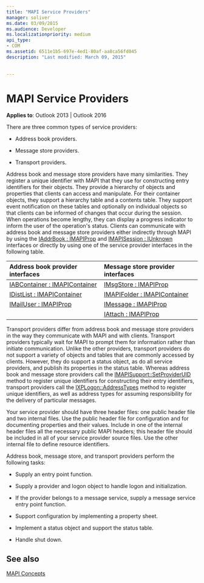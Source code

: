 ```yaml
---
title: "MAPI Service Providers"
manager: soliver
ms.date: 03/09/2015
ms.audience: Developer
ms.localizationpriority: medium
api_type:
- COM
ms.assetid: 6511e1b5-697e-4ed1-80af-aa8ca56fd045
description: "Last modified: March 09, 2015"
 
 
---
```


# MAPI Service Providers

  
  
**Applies to**: Outlook 2013 | Outlook 2016 
  
There are three common types of service providers:
  
- Address book providers.
    
- Message store providers.
    
- Transport providers.
    
Address book and message store providers have many similarities. They register a unique identifier with MAPI that they use for constructing entry identifiers for their objects. They provide a hierarchy of objects and properties that clients can access and manipulate. For their container objects, they support a hierarchy table and a contents table. They support event notification on these tables and optionally on individual objects so that clients can be informed of changes that occur during the session. When operations become lengthy, they can display a progress indicator to inform the user of the operation's status. Clients can communicate with address book and message store providers either indirectly through MAPI by using the [IAddrBook : IMAPIProp](iaddrbookimapiprop.md) and [IMAPISession : IUnknown](imapisessioniunknown.md) interfaces or directly by using one of the service provider interfaces in the following table. 
  
|**Address book provider interfaces**|**Message store provider interfaces**|
|:-----|:-----|
|[IABContainer : IMAPIContainer](iabcontainerimapicontainer.md) <br/> |[IMsgStore : IMAPIProp](imsgstoreimapiprop.md) <br/> |
|[IDistList : IMAPIContainer](idistlistimapicontainer.md) <br/> |[IMAPIFolder : IMAPIContainer](imapifolderimapicontainer.md) <br/> |
|[IMailUser : IMAPIProp](imailuserimapiprop.md) <br/> |[IMessage : IMAPIProp](imessageimapiprop.md) <br/> |
| <br/> |[IAttach : IMAPIProp](iattachimapiprop.md) <br/> |
   
Transport providers differ from address book and message store providers in the way they communicate with MAPI and with clients. Transport providers typically wait for MAPI to prompt them for information rather than initiate communication. Unlike the other providers, transport providers do not support a variety of objects and tables that are commonly accessed by clients. However, they do support a status object, as do all service providers, and publish its properties in the status table. Whereas address book and message store providers call the [IMAPISupport::SetProviderUID](imapisupport-setprovideruid.md) method to register unique identifiers for constructing their entry identifiers, transport providers call the [IXPLogon::AddressTypes](ixplogon-addresstypes.md) method to register unique identifiers, as well as address types for assuming responsibility for the delivery of particular messages. 
  
Your service provider should have three header files: one public header file and two internal files. Use the public header file for configuration and for documenting properties and their values. Include in one of the internal header files all the necessary public MAPI headers; this header file should be included in all of your service provider source files. Use the other internal file to define resource identifiers.
  
Address book, message store, and transport providers perform the following tasks:
  
- Supply an entry point function. 
    
- Supply a provider and logon object to handle logon and initialization. 
    
- If the provider belongs to a message service, supply a message service entry point function. 
    
- Support configuration by implementing a property sheet.
    
- Implement a status object and support the status table. 
    
- Handle shut down.
    
## See also



[MAPI Concepts](mapi-concepts.md)

